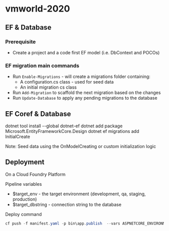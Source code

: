 # vmworld-2020


## EF & Database

### Prerequisite
- Create a project and a code first EF model (i.e. DbContext and POCOs)

### EF migration main commands
- Run `Enable-Migrations` - will create a migrations folder containing:
    + A configuration.cs class - used for seed data
    + An initial migration cs class
- Run `Add-Migration` to scaffold the next migration based on the changes
- Run `Update-Database` to apply any pending migrations to the database


## EF Coref & Database

dotnet tool install --global dotnet-ef
dotnet add package Microsoft.EntityFrameworkCore.Design
dotnet ef migrations add InitialCreate

Note: Seed data using the OnModelCreating or custom initialization logic


## Deployment

On a Cloud Foundry Platform 

Pipeline variables
- $target_env - the target environment (development, qa, staging, production)
- $target_dbstring - connection string to the database

Deploy command 

```powershell 
cf push -f manifest.yaml -p bin\app.publish  --vars ASPNETCORE_ENVIRONMENT=$target_env --vars dbstring=$target_dbstring 
```
